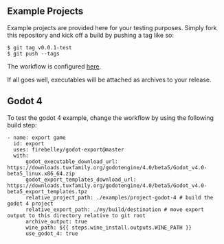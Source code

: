 ## Example Projects
Example projects are provided here for your testing purposes. Simply fork this repository and kick off a build by pushing a tag like so:

```
$ git tag v0.0.1-test
$ git push --tags
```

The workflow is configured [here](../.github/workflows/build-example.yml).

If all goes well, executables will be attached as archives to your release.

## Godot 4
To test the godot 4 example, change the workflow by using the following build step:

```
- name: export game
  id: export
  uses: firebelley/godot-export@master
  with:
      godot_executable_download_url: https://downloads.tuxfamily.org/godotengine/4.0/beta5/Godot_v4.0-beta5_linux.x86_64.zip
      godot_export_templates_download_url: https://downloads.tuxfamily.org/godotengine/4.0/beta5/Godot_v4.0-beta5_export_templates.tpz
      relative_project_path: ./examples/project-godot-4 # build the godot 4 project
      relative_export_path: ./my/build/destination # move export output to this directory relative to git root
      archive_output: true
      wine_path: ${{ steps.wine_install.outputs.WINE_PATH }}
      use_godot_4: true

```